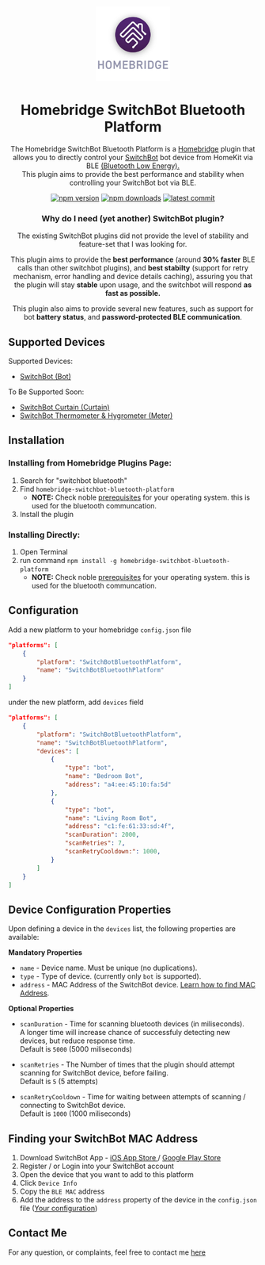 <span align="center">

<p align="center">

<img src="https://github.com/homebridge/branding/raw/master/logos/homebridge-wordmark-logo-vertical.png" width="150">

</p>

# Homebridge SwitchBot Bluetooth Platform

<p>
    The Homebridge SwitchBot Bluetooth Platform is a <a href="https://github.com/homebridge/homebridge">Homebridge</a> plugin
    that allows you to directly control your <a href="https://www.switch-bot.com">SwitchBot</a> bot device from HomeKit 
    via BLE <a href="https://en.wikipedia.org/wiki/Bluetooth_Low_Energy">(Bluetooth Low Energy).</a><br>
    This plugin aims to provide the best performance and stability when controlling your SwitchBot bot via BLE. 
</p>

[![npm version](https://badgen.net/npm/v/homebridge-switchbot-bluetooth-platform)](https://www.npmjs.com/package/homebridge-switchbot-bluetooth-platform)
[![npm downloads](https://badgen.net/npm/dt/homebridge-switchbot-bluetooth-platform)](https://www.npmjs.com/package/homebridge-switchbot-bluetooth-platform)
[![latest commit](https://badgen.net/github/last-commit/galzo/homebridge-switchbot-bluetooth)](https://github.com/galzo/homebridge-switchbot-bluetooth)

### Why do I need (yet another) SwitchBot plugin?

<p>
    The existing SwitchBot plugins did not provide the level of stability and feature-set that I was looking for.
</p>
<p>
    This plugin aims to provide the <b>best performance</b> (around <b>30% faster</b> BLE calls than other switchbot plugins), 
    and <b>best stabilty</b> (support for retry mechanism, error handling and device details caching), assuring you that the plugin 
    will stay <b>stable</b> upon usage, and the switchbot will respond <b>as fast as possible.</b> 
</p>
<p>
    This plugin also aims to provide several new features, such as support for bot <b>battery status</b>, and <b>password-protected BLE communication</b>.
</p>

</span>

## Supported Devices

Supported Devices:

- [SwitchBot (Bot)](https://www.switch-bot.com/products/switchbot-bot)

To Be Supported Soon:

- [SwitchBot Curtain (Curtain)](https://www.switch-bot.com/products/switchbot-curtain)
- [SwitchBot Thermometer & Hygrometer (Meter)](https://www.switch-bot.com/products/switchbot-meter)

## Installation

### Installing from Homebridge Plugins Page:

1. Search for "switchbot bluetooth"
2. Find `homebridge-switchbot-bluetooth-platform`
   - **NOTE:** Check noble [prerequisites](https://github.com/homebridge/noble#prerequisites) for your operating system. this is used for the bluetooth communcation.
3. Install the plugin

### Installing Directly:

1. Open Terminal
2. run command `npm install -g homebridge-switchbot-bluetooth-platform`
   - **NOTE:** Check noble [prerequisites](https://github.com/homebridge/noble#prerequisites) for your operating system. this is used for the bluetooth communcation.

## Configuration

Add a new platform to your homebridge `config.json` file

```json
"platforms": [
    {
        "platform": "SwitchBotBluetoothPlatform",
        "name": "SwitchBotBluetoothPlatform"
    }
]
```

under the new platform, add `devices` field

```json
"platforms": [
    {
        "platform": "SwitchBotBluetoothPlatform",
        "name": "SwitchBotBluetoothPlatform",
        "devices": [
            {
                "type": "bot",
                "name": "Bedroom Bot",
                "address": "a4:ee:45:10:fa:5d"
            },
            {
                "type": "bot",
                "name": "Living Room Bot",
                "address": "c1:fe:61:33:sd:4f",
                "scanDuration": 2000,
                "scanRetries": 7,
                "scanRetryCooldown:": 1000,
            }
        ]
    }
]
```

## Device Configuration Properties

Upon defining a device in the `devices` list, the following properties are available:

**Mandatory Properties**

- `name` - Device name. Must be unique (no duplications).
- `type` - Type of device. (currently only `bot` is supported).
- `address` - MAC Address of the SwitchBot device. [Learn how to find MAC Address](#finding-your-switchbot-mac-address).

**Optional Properties**

- `scanDuration` - Time for scanning bluetooth devices (in miliseconds).
  <br>A longer time will increase chance of successfuly detecting new devices, but reduce response time.
  <br>Default is `5000` (5000 miliseconds)

- `scanRetries` - The Number of times that the plugin should attempt scanning for SwitchBot device, before failing.
  <br>Default is `5` (5 attempts)

- `scanRetryCooldown` - Time for waiting between attempts of scanning / connecting to SwitchBot device.
  <br>Default is `1000` (1000 miliseconds)

## Finding your SwitchBot MAC Address

1. Download SwitchBot App -
   <a href="https://apps.apple.com/us/app/switchbot/id1087374760"> iOS App Store </a> /
   <a href="https://play.google.com/store/apps/details?id=com.theswitchbot.switchbot&hl=en&gl=US">Google Play Store</a>
2. Register / or Login into your SwitchBot account
3. Open the device that you want to add to this platform
4. Click `Device Info`
5. Copy the `BLE MAC` address
6. Add the address to the `address` property of the device in the `config.json` file ([Your configuration](#configuration))

## Contact Me

For any question, or complaints, feel free to contact me <a href="https://github.com/galzo">here</a>
